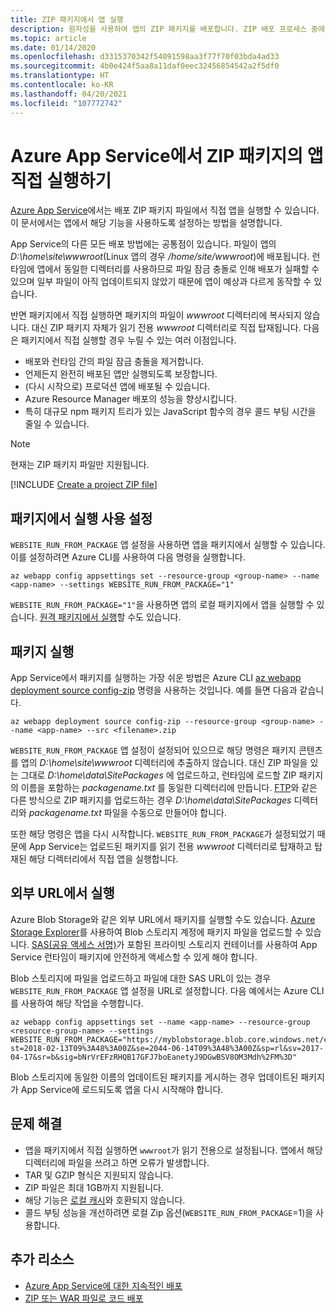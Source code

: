 ```yaml
---
title: ZIP 패키지에서 앱 실행
description: 원자성을 사용하여 앱의 ZIP 패키지를 배포합니다. ZIP 배포 프로세스 중에 앱 동작에 대한 예측 가능성과 안정성을 개선합니다.
ms.topic: article
ms.date: 01/14/2020
ms.openlocfilehash: d3315370342f54091598aa3f77f70f03bda4ad33
ms.sourcegitcommit: 4b0e424f5aa8a11daf0eec32456854542a2f5df0
ms.translationtype: HT
ms.contentlocale: ko-KR
ms.lasthandoff: 04/20/2021
ms.locfileid: "107772742"
---
```

# <a name="run-your-app-in-azure-app-service-directly-from-a-zip-package"></a>Azure App Service에서 ZIP 패키지의 앱 직접 실행하기

[Azure App Service](overview.md)에서는 배포 ZIP 패키지 파일에서 직접 앱을 실행할 수 있습니다. 이 문서에서는 앱에서 해당 기능을 사용하도록 설정하는 방법을 설명합니다.

App Service의 다른 모든 배포 방법에는 공통점이 있습니다. 파일이 앱의 *D:\home\site\wwwroot*(Linux 앱의 경우 */home/site/wwwroot*)에 배포됩니다. 런타임에 앱에서 동일한 디렉터리를 사용하므로 파일 잠금 충돌로 인해 배포가 실패할 수 있으며 일부 파일이 아직 업데이트되지 않았기 때문에 앱이 예상과 다르게 동작할 수 있습니다.

반면 패키지에서 직접 실행하면 패키지의 파일이 *wwwroot* 디렉터리에 복사되지 않습니다. 대신 ZIP 패키지 자체가 읽기 전용 *wwwroot* 디렉터리로 직접 탑재됩니다. 다음은 패키지에서 직접 실행할 경우 누릴 수 있는 여러 이점입니다.

- 배포와 런타임 간의 파일 잠금 충돌을 제거합니다.
- 언제든지 완전히 배포된 앱만 실행되도록 보장합니다.
- (다시 시작으로) 프로덕션 앱에 배포될 수 있습니다.
- Azure Resource Manager 배포의 성능을 향상시킵니다.
- 특히 대규모 npm 패키지 트리가 있는 JavaScript 함수의 경우 콜드 부팅 시간을 줄일 수 있습니다.

> [!NOTE]
> 현재는 ZIP 패키지 파일만 지원됩니다.

[!INCLUDE [Create a project ZIP file](../../includes/app-service-web-deploy-zip-prepare.md)]

## <a name="enable-running-from-package"></a>패키지에서 실행 사용 설정

`WEBSITE_RUN_FROM_PACKAGE` 앱 설정을 사용하면 앱을 패키지에서 실행할 수 있습니다. 이를 설정하려면 Azure CLI를 사용하여 다음 명령을 실행합니다.

```azurecli-interactive
az webapp config appsettings set --resource-group <group-name> --name <app-name> --settings WEBSITE_RUN_FROM_PACKAGE="1"
```

`WEBSITE_RUN_FROM_PACKAGE="1"`을 사용하면 앱의 로컬 패키지에서 앱을 실행할 수 있습니다. [원격 패키지에서 실행](#run-from-external-url-instead)할 수도 있습니다.

## <a name="run-the-package"></a>패키지 실행

App Service에서 패키지를 실행하는 가장 쉬운 방법은 Azure CLI [az webapp deployment source config-zip](/cli/azure/webapp/deployment/source#az_webapp_deployment_source_config_zip) 명령을 사용하는 것입니다. 예를 들면 다음과 같습니다.

```azurecli-interactive
az webapp deployment source config-zip --resource-group <group-name> --name <app-name> --src <filename>.zip
```

`WEBSITE_RUN_FROM_PACKAGE` 앱 설정이 설정되어 있으므로 해당 명령은 패키지 콘텐츠를 앱의 *D:\home\site\wwwroot* 디렉터리에 추출하지 않습니다. 대신 ZIP 파일을 있는 그대로 *D:\home\data\SitePackages* 에 업로드하고, 런타임에 로드할 ZIP 패키지의 이름을 포함하는 *packagename.txt* 를 동일한 디렉터리에 만듭니다. [FTP](deploy-ftp.md)와 같은 다른 방식으로 ZIP 패키지를 업로드하는 경우 *D:\home\data\SitePackages* 디렉터리와 *packagename.txt* 파일을 수동으로 만들어야 합니다.

또한 해당 명령은 앱을 다시 시작합니다. `WEBSITE_RUN_FROM_PACKAGE`가 설정되었기 때문에 App Service는 업로드된 패키지를 읽기 전용 *wwwroot* 디렉터리로 탑재하고 탑재된 해당 디렉터리에서 직접 앱을 실행합니다.

## <a name="run-from-external-url-instead"></a>외부 URL에서 실행

Azure Blob Storage와 같은 외부 URL에서 패키지를 실행할 수도 있습니다. [Azure Storage Explorer](../vs-azure-tools-storage-manage-with-storage-explorer.md)를 사용하여 Blob 스토리지 계정에 패키지 파일을 업로드할 수 있습니다. [SAS(공유 액세스 서명)](../vs-azure-tools-storage-manage-with-storage-explorer.md#generate-a-sas-in-storage-explorer)가 포함된 프라이빗 스토리지 컨테이너를 사용하여 App Service 런타임이 패키지에 안전하게 액세스할 수 있게 해야 합니다. 

Blob 스토리지에 파일을 업로드하고 파일에 대한 SAS URL이 있는 경우 `WEBSITE_RUN_FROM_PACKAGE` 앱 설정을 URL로 설정합니다. 다음 예에서는 Azure CLI를 사용하여 해당 작업을 수행합니다.

```azurecli-interactive
az webapp config appsettings set --name <app-name> --resource-group <resource-group-name> --settings WEBSITE_RUN_FROM_PACKAGE="https://myblobstorage.blob.core.windows.net/content/SampleCoreMVCApp.zip?st=2018-02-13T09%3A48%3A00Z&se=2044-06-14T09%3A48%3A00Z&sp=rl&sv=2017-04-17&sr=b&sig=bNrVrEFzRHQB17GFJ7boEanetyJ9DGwBSV8OM3Mdh%2FM%3D"
```

Blob 스토리지에 동일한 이름의 업데이트된 패키지를 게시하는 경우 업데이트된 패키지가 App Service에 로드되도록 앱을 다시 시작해야 합니다.

## <a name="troubleshooting"></a>문제 해결

- 앱을 패키지에서 직접 실행하면 `wwwroot`가 읽기 전용으로 설정됩니다. 앱에서 해당 디렉터리에 파일을 쓰려고 하면 오류가 발생합니다.
- TAR 및 GZIP 형식은 지원되지 않습니다.
- ZIP 파일은 최대 1GB까지 지원됩니다.
- 해당 기능은 [로컬 캐시](overview-local-cache.md)와 호환되지 않습니다.
- 콜드 부팅 성능을 개선하려면 로컬 Zip 옵션(`WEBSITE_RUN_FROM_PACKAGE`=1)을 사용합니다.

## <a name="more-resources"></a>추가 리소스

- [Azure App Service에 대한 지속적인 배포](deploy-continuous-deployment.md)
- [ZIP 또는 WAR 파일로 코드 배포](deploy-zip.md)
